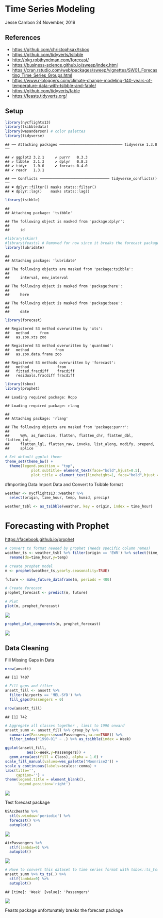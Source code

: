 Time Series Modeling
================
Jesse Cambon
24 November, 2019

## References

  - <https://github.com/christophsax/tsbox>
  - <https://github.com/tidyverts/tsibble>
  - <http://pkg.robjhyndman.com/forecast/>
  - <https://business-science.github.io/sweep/index.html>
  - <https://cran.rstudio.com/web/packages/sweep/vignettes/SW01_Forecasting_Time_Series_Groups.html>
  - <https://www.r-bloggers.com/climate-change-modeling-140-years-of-temperature-data-with-tsibble-and-fable/>
  - <https://github.com/tidyverts/fable>
  - <https://feasts.tidyverts.org/>

## Setup

``` r
library(nycflights13) 
library(tsibbledata)
library(wesanderson) # color palettes
library(tidyverse)
```

    ## ── Attaching packages ───────────────────────────── tidyverse 1.3.0 ──

    ## ✔ ggplot2 3.2.1     ✔ purrr   0.3.3
    ## ✔ tibble  2.1.3     ✔ dplyr   0.8.3
    ## ✔ tidyr   1.0.0     ✔ forcats 0.4.0
    ## ✔ readr   1.3.1

    ## ── Conflicts ──────────────────────────────── tidyverse_conflicts() ──
    ## ✖ dplyr::filter() masks stats::filter()
    ## ✖ dplyr::lag()    masks stats::lag()

``` r
library(tsibble)
```

    ## 
    ## Attaching package: 'tsibble'

    ## The following object is masked from 'package:dplyr':
    ## 
    ##     id

``` r
#library(skimr)
#library(feasts) # Removed for now since it breaks the forecast package
library(lubridate)
```

    ## 
    ## Attaching package: 'lubridate'

    ## The following objects are masked from 'package:tsibble':
    ## 
    ##     interval, new_interval

    ## The following object is masked from 'package:here':
    ## 
    ##     here

    ## The following object is masked from 'package:base':
    ## 
    ##     date

``` r
library(forecast)
```

    ## Registered S3 method overwritten by 'xts':
    ##   method     from
    ##   as.zoo.xts zoo

    ## Registered S3 method overwritten by 'quantmod':
    ##   method            from
    ##   as.zoo.data.frame zoo

    ## Registered S3 methods overwritten by 'forecast':
    ##   method             from    
    ##   fitted.fracdiff    fracdiff
    ##   residuals.fracdiff fracdiff

``` r
library(tsbox)
library(prophet)
```

    ## Loading required package: Rcpp

    ## Loading required package: rlang

    ## 
    ## Attaching package: 'rlang'

    ## The following objects are masked from 'package:purrr':
    ## 
    ##     %@%, as_function, flatten, flatten_chr, flatten_dbl, flatten_int,
    ##     flatten_lgl, flatten_raw, invoke, list_along, modify, prepend,
    ##     splice

``` r
# Set default ggplot theme
theme_set(theme_bw() +
  theme(legend.position = "top",
            plot.subtitle= element_text(face="bold",hjust=0.5),
            plot.title = element_text(lineheight=1, face="bold",hjust = 0.5)))
```

\#Importing Data Import Data and Convert to Tsibble format

``` r
weather <- nycflights13::weather %>% 
  select(origin, time_hour, temp, humid, precip)

weather_tsbl <- as_tsibble(weather, key = origin, index = time_hour)
```

# Forecasting with Prophet

<https://facebook.github.io/prophet>

``` r
# convert to format needed by prophet (needs specific column names)
weather_ts <- weather_tsbl %>% filter(origin == 'EWR') %>% select(time_hour,temp) %>% 
  rename(ds=time_hour,y=temp)

# create prophet model
m <- prophet(weather_ts,yearly.seasonality=TRUE)

future <- make_future_dataframe(m, periods = 400)

# Create forecast
prophet_forecast <- predict(m, future)

# Plot
plot(m, prophet_forecast)
```

![](../rmd_images/Time_Series_Modeling/unnamed-chunk-2-1.png)<!-- -->

``` r
prophet_plot_components(m, prophet_forecast)
```

![](../rmd_images/Time_Series_Modeling/unnamed-chunk-2-2.png)<!-- -->

## Data Cleaning

Fill Missing Gaps in Data

``` r
nrow(ansett)
```

    ## [1] 7407

``` r
# Fill gaps and filter
ansett_fill <- ansett %>%
  filter(Airports == 'MEL-SYD') %>%
  fill_gaps(Passengers = 0)

nrow(ansett_fill)
```

    ## [1] 742

``` r
# Aggregate all classes together , limit to 1990 onward
ansett_summ <- ansett_fill %>% group_by %>%
  summarize(Passengers=sum(Passengers,na.rm=TRUE)) %>%
  filter_index("1990-01" ~ .) %>% as_tsibble(index = Week)
```

``` r
ggplot(ansett_fill,
          aes(x=Week,y=Passengers)) +
  geom_area(aes(fill = Class), alpha = 1.0) +
scale_fill_manual(values=wes_palette('Moonrise2')) +
scale_y_continuous(labels=scales::comma) +
labs(title='',
     caption='') +
theme(legend.title = element_blank(),
      legend.position='right') 
```

![](../rmd_images/Time_Series_Modeling/unnamed-chunk-4-1.png)<!-- -->

Test forecast package

``` r
USAccDeaths %>% 
  stl(s.window='periodic') %>%
  forecast() %>%
  autoplot()
```

![](../rmd_images/Time_Series_Modeling/unnamed-chunk-5-1.png)<!-- -->

``` r
AirPassengers %>%
  stlf(lambda=0) %>%
  autoplot()
```

![](../rmd_images/Time_Series_Modeling/unnamed-chunk-5-2.png)<!-- -->

``` r
# Have to convert this dataset to time series format with tsbox::ts_ts()
ansett_summ %>% ts_ts(.) %>%
  stlf(lambda=0) %>%
  autoplot()
```

    ## [time]: 'Week' [value]: 'Passengers'

![](../rmd_images/Time_Series_Modeling/unnamed-chunk-5-3.png)<!-- -->

Feasts package unfortunately breaks the forecast package
